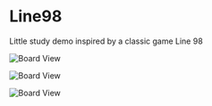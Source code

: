 # Line98

Little study demo inspired by a classic game Line 98

![Board View](https://github.com/glaphi/Line98/blob/master/ReadMe/board.PNG)

![Board View](https://github.com/glaphi/Line98/blob/master/ReadMe/selectedBall.PNG)

![Board View](https://github.com/glaphi/Line98/blob/master/ReadMe/selectedPosition.PNG)
